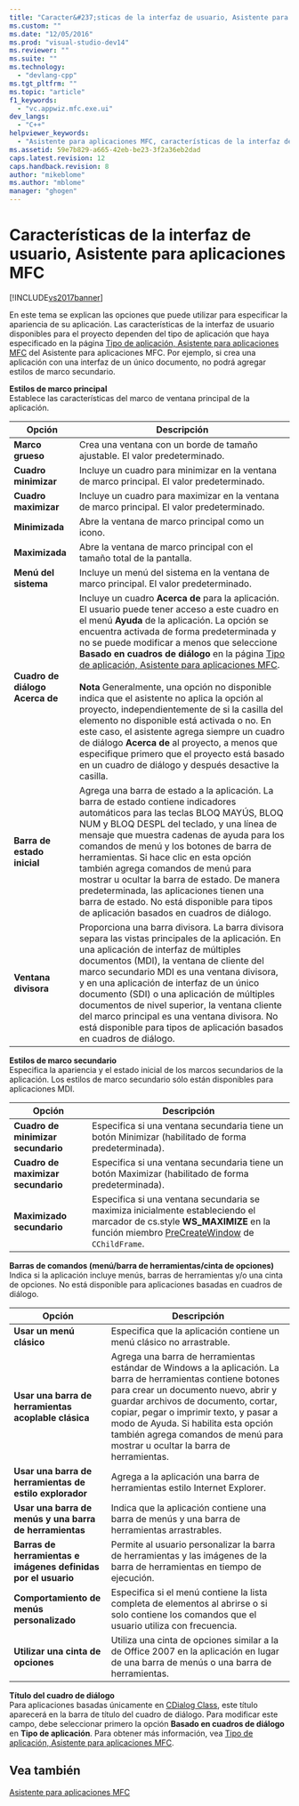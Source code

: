 ```yaml
---
title: "Caracter&#237;sticas de la interfaz de usuario, Asistente para aplicaciones MFC | Microsoft Docs"
ms.custom: ""
ms.date: "12/05/2016"
ms.prod: "visual-studio-dev14"
ms.reviewer: ""
ms.suite: ""
ms.technology: 
  - "devlang-cpp"
ms.tgt_pltfrm: ""
ms.topic: "article"
f1_keywords: 
  - "vc.appwiz.mfc.exe.ui"
dev_langs: 
  - "C++"
helpviewer_keywords: 
  - "Asistente para aplicaciones MFC, características de la interfaz de usuario"
ms.assetid: 59e7b829-a665-42eb-be23-3f2a36eb2dad
caps.latest.revision: 12
caps.handback.revision: 8
author: "mikeblome"
ms.author: "mblome"
manager: "ghogen"
---
```

# Caracter&#237;sticas de la interfaz de usuario, Asistente para aplicaciones MFC
[!INCLUDE[vs2017banner](../../assembler/inline/includes/vs2017banner.md)]

En este tema se explican las opciones que puede utilizar para especificar la apariencia de su aplicación.  Las características de la interfaz de usuario disponibles para el proyecto dependen del tipo de aplicación que haya especificado en la página [Tipo de aplicación, Asistente para aplicaciones MFC](../../mfc/reference/application-type-mfc-application-wizard.md) del Asistente para aplicaciones MFC.  Por ejemplo, si crea una aplicación con una interfaz de un único documento, no podrá agregar estilos de marco secundario.  
  
 **Estilos de marco principal**  
 Establece las características del marco de ventana principal de la aplicación.  
  
|Opción|Descripción|  
|------------|-----------------|  
|**Marco grueso**|Crea una ventana con un borde de tamaño ajustable.  El valor predeterminado.|  
|**Cuadro minimizar**|Incluye un cuadro para minimizar en la ventana de marco principal.  El valor predeterminado.|  
|**Cuadro maximizar**|Incluye un cuadro para maximizar en la ventana de marco principal.  El valor predeterminado.|  
|**Minimizada**|Abre la ventana de marco principal como un icono.|  
|**Maximizada**|Abre la ventana de marco principal con el tamaño total de la pantalla.|  
|**Menú del sistema**|Incluye un menú del sistema en la ventana de marco principal.  El valor predeterminado.|  
|**Cuadro de diálogo Acerca de**|Incluye un cuadro **Acerca de** para la aplicación.  El usuario puede tener acceso a este cuadro en el menú **Ayuda** de la aplicación.  La opción se encuentra activada de forma predeterminada y no se puede modificar a menos que seleccione **Basado en cuadros de diálogo** en la página [Tipo de aplicación, Asistente para aplicaciones MFC](../../mfc/reference/application-type-mfc-application-wizard.md).<br /><br /> **Nota** Generalmente, una opción no disponible indica que el asistente no aplica la opción al proyecto, independientemente de si la casilla del elemento no disponible está activada o no.  En este caso, el asistente agrega siempre un cuadro de diálogo **Acerca de** al proyecto, a menos que especifique primero que el proyecto está basado en un cuadro de diálogo y después desactive la casilla.|  
|**Barra de estado inicial**|Agrega una barra de estado a la aplicación.  La barra de estado contiene indicadores automáticos para las teclas BLOQ MAYÚS, BLOQ NUM y BLOQ DESPL del teclado, y una línea de mensaje que muestra cadenas de ayuda para los comandos de menú y los botones de barra de herramientas.  Si hace clic en esta opción también agrega comandos de menú para mostrar u ocultar la barra de estado.  De manera predeterminada, las aplicaciones tienen una barra de estado.  No está disponible para tipos de aplicación basados en cuadros de diálogo.|  
|**Ventana divisora**|Proporciona una barra divisora.  La barra divisora separa las vistas principales de la aplicación.  En una aplicación de interfaz de múltiples documentos \(MDI\), la ventana de cliente del marco secundario MDI es una ventana divisora, y en una aplicación de interfaz de un único documento \(SDI\) o una aplicación de múltiples documentos de nivel superior, la ventana cliente del marco principal es una ventana divisora.  No está disponible para tipos de aplicación basados en cuadros de diálogo.|  
  
 **Estilos de marco secundario**  
 Especifica la apariencia y el estado inicial de los marcos secundarios de la aplicación.  Los estilos de marco secundario sólo están disponibles para aplicaciones MDI.  
  
|Opción|Descripción|  
|------------|-----------------|  
|**Cuadro de minimizar secundario**|Especifica si una ventana secundaria tiene un botón Minimizar \(habilitado de forma predeterminada\).|  
|**Cuadro de maximizar secundario**|Especifica si una ventana secundaria tiene un botón Maximizar \(habilitado de forma predeterminada\).|  
|**Maximizado secundario**|Especifica si una ventana secundaria se maximiza inicialmente estableciendo el marcador de cs.style **WS\_MAXIMIZE** en la función miembro [PreCreateWindow](../Topic/CWnd::PreCreateWindow.md) de `CChildFrame`.|  
  
 **Barras de comandos \(menú\/barra de herramientas\/cinta de opciones\)**  
 Indica si la aplicación incluye menús, barras de herramientas y\/o una cinta de opciones.  No está disponible para aplicaciones basadas en cuadros de diálogo.  
  
|Opción|Descripción|  
|------------|-----------------|  
|**Usar un menú clásico**|Especifica que la aplicación contiene un menú clásico no arrastrable.|  
|**Usar una barra de herramientas acoplable clásica**|Agrega una barra de herramientas estándar de Windows a la aplicación.  La barra de herramientas contiene botones para crear un documento nuevo, abrir y guardar archivos de documento, cortar, copiar, pegar o imprimir texto, y pasar a modo de Ayuda.  Si habilita esta opción también agrega comandos de menú para mostrar u ocultar la barra de herramientas.|  
|**Usar una barra de herramientas de estilo explorador**|Agrega a la aplicación una barra de herramientas estilo Internet Explorer.|  
|**Usar una barra de menús y una barra de herramientas**|Indica que la aplicación contiene una barra de menús y una barra de herramientas arrastrables.|  
|**Barras de herramientas e imágenes definidas por el usuario**|Permite al usuario personalizar la barra de herramientas y las imágenes de la barra de herramientas en tiempo de ejecución.|  
|**Comportamiento de menús personalizado**|Especifica si el menú contiene la lista completa de elementos al abrirse o si solo contiene los comandos que el usuario utiliza con frecuencia.|  
|**Utilizar una cinta de opciones**|Utiliza una cinta de opciones similar a la de Office 2007 en la aplicación en lugar de una barra de menús o una barra de herramientas.|  
  
 **Título del cuadro de diálogo**  
 Para aplicaciones basadas únicamente en [CDialog Class](../../mfc/reference/cdialog-class.md), este título aparecerá en la barra de título del cuadro de diálogo.  Para modificar este campo, debe seleccionar primero la opción **Basado en cuadros de diálogo** en **Tipo de aplicación**.  Para obtener más información, vea [Tipo de aplicación, Asistente para aplicaciones MFC](../../mfc/reference/application-type-mfc-application-wizard.md).  
  
## Vea también  
 [Asistente para aplicaciones MFC](../../mfc/reference/mfc-application-wizard.md)